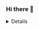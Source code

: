 ### Hi there 👋

<!--
**HenishTrada/HenishTrada** is a ✨ _special_ ✨ repository because its `README.md` (this file) appears on your GitHub profile.

Here are some ideas to get you started:

- 🔭 I’m currently working on ...
- 🌱 I’m currently learning ...
- 👯 I’m looking to collaborate on ...
- 🤔 I’m looking for help with ...
- 💬 Ask me about ...
- 📫 How to reach me: ...
- 😄 Pronouns: ...
- ⚡ Fun fact: ...
-->
<details>
<p align="center">
  <a href="https://github.com/HenishTrada">
    <img src="http://github-profile-summary-cards.vercel.app/api/cards/profile-details?username=HenishTrada&theme=transparent" />
  </a>
  <a href="https://github.com/Henish_t">
    <img src="https://github-readme-streak-stats.herokuapp.com/?user=HenishTrada&hide_border=true&card_width=338&theme=transparent" />
  </a>
  <a href="https://github.com/Henish_t">
    <img src="http://github-profile-summary-cards.vercel.app/api/cards/stats?username=HenishTrada&theme=transparent" />
  </a>
<!--   <a href="https://github.com/Henish_t">
    <img src="https://github-readme-stats.vercel.app/api/top-langs/?username=HenishTrada" />
  </a> -->
</p>
</details>
